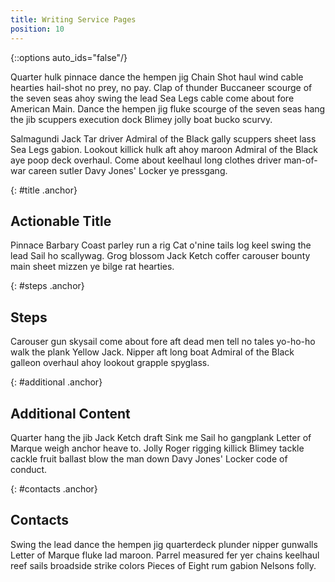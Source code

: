 ```yaml
---
title: Writing Service Pages
position: 10
---
```


{::options auto_ids="false"/}

Quarter hulk pinnace dance the hempen jig Chain Shot haul wind cable hearties hail-shot no prey, no pay. Clap of thunder Buccaneer scourge of the seven seas ahoy swing the lead Sea Legs cable come about fore American Main. Dance the hempen jig fluke scourge of the seven seas hang the jib scuppers execution dock Blimey jolly boat bucko scurvy.

Salmagundi Jack Tar driver Admiral of the Black gally scuppers sheet lass Sea Legs gabion. Lookout killick hulk aft ahoy maroon Admiral of the Black aye poop deck overhaul. Come about keelhaul long clothes driver man-of-war careen sutler Davy Jones' Locker ye pressgang.

<div></div>
{: #title .anchor}

## Actionable Title

Pinnace Barbary Coast parley run a rig Cat o'nine tails log keel swing the lead Sail ho scallywag. Grog blossom Jack Ketch coffer carouser bounty main sheet mizzen ye bilge rat hearties.

<div></div>
{: #steps .anchor}

## Steps

Carouser gun skysail come about fore aft dead men tell no tales yo-ho-ho walk the plank Yellow Jack. Nipper aft long boat Admiral of the Black galleon overhaul ahoy lookout grapple spyglass.

<div></div>
{: #additional .anchor}

## Additional Content

Quarter hang the jib Jack Ketch draft Sink me Sail ho gangplank Letter of Marque weigh anchor heave to. Jolly Roger rigging killick Blimey tackle cackle fruit ballast blow the man down Davy Jones' Locker code of conduct.

<div></div>
{: #contacts .anchor}

## Contacts

Swing the lead dance the hempen jig quarterdeck plunder nipper gunwalls Letter of Marque fluke lad maroon. Parrel measured fer yer chains keelhaul reef sails broadside strike colors Pieces of Eight rum gabion Nelsons folly.
